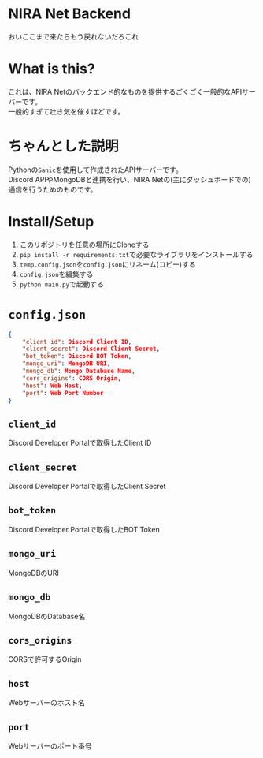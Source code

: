 # NIRA Net Backend
おいここまで来たらもう戻れないだろこれ

# What is this?
これは、NIRA Netのバックエンド的なものを提供するごくごく一般的なAPIサーバーです。  
一般的すぎて吐き気を催すほどです。

# ちゃんとした説明
Pythonの`Sanic`を使用して作成されたAPIサーバーです。  
Discord APIやMongoDBと連携を行い、NIRA Netの(主にダッシュボードでの)通信を行うためのものです。

# Install/Setup
1. このリポジトリを任意の場所にCloneする
2. `pip install -r requirements.txt`で必要なライブラリをインストールする
3. `temp.config.json`を`config.json`にリネーム(コピー)する
4. `config.json`を編集する
5. `python main.py`で起動する

# `config.json`

```json
{
    "client_id": Discord Client ID,
    "client_secret": Discord Client Secret,
    "bot_token": Discord BOT Token,
    "mongo_uri": MongoDB URI,
    "mongo_db": Mongo Database Name,
    "cors_origins": CORS Origin,
    "host": Web Host,
    "port": Web Port Number
}
```

## `client_id`
Discord Developer Portalで取得したClient ID

## `client_secret`
Discord Developer Portalで取得したClient Secret

## `bot_token`
Discord Developer Portalで取得したBOT Token

## `mongo_uri`
MongoDBのURI

## `mongo_db`
MongoDBのDatabase名

## `cors_origins`
CORSで許可するOrigin

## `host`
Webサーバーのホスト名

## `port`
Webサーバーのポート番号
